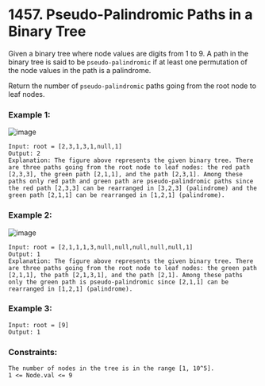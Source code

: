 # 1457. Pseudo-Palindromic Paths in a Binary Tree

Given a binary tree where node values are digits from 1 to 9. A path in the binary tree is said to be `pseudo-palindromic` if at least one permutation of the node values in the path is a palindrome.

Return the number of `pseudo-palindromic` paths going from the root node to leaf nodes.

 

### Example 1:
![image](https://github.com/Alisherka7/LeetCode/assets/38793933/40f3c258-70b1-42b8-8802-14c4d290fe63)


```
Input: root = [2,3,1,3,1,null,1]
Output: 2 
Explanation: The figure above represents the given binary tree. There are three paths going from the root node to leaf nodes: the red path [2,3,3], the green path [2,1,1], and the path [2,3,1]. Among these paths only red path and green path are pseudo-palindromic paths since the red path [2,3,3] can be rearranged in [3,2,3] (palindrome) and the green path [2,1,1] can be rearranged in [1,2,1] (palindrome).
```
### Example 2:
![image](https://github.com/Alisherka7/LeetCode/assets/38793933/d51128f4-e33c-4335-8342-1126b350c481)


```
Input: root = [2,1,1,1,3,null,null,null,null,null,1]
Output: 1 
Explanation: The figure above represents the given binary tree. There are three paths going from the root node to leaf nodes: the green path [2,1,1], the path [2,1,3,1], and the path [2,1]. Among these paths only the green path is pseudo-palindromic since [2,1,1] can be rearranged in [1,2,1] (palindrome).
```
### Example 3:
```
Input: root = [9]
Output: 1
```

### Constraints:
```
The number of nodes in the tree is in the range [1, 10^5].
1 <= Node.val <= 9
```
